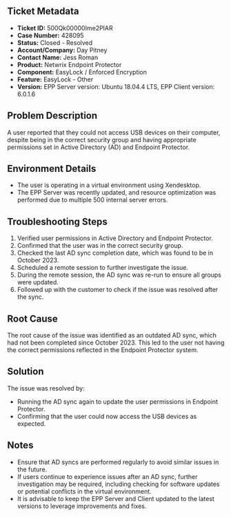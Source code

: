 ## Ticket Metadata
- **Ticket ID:** 500Qk00000Ime2PIAR
- **Case Number:** 428095
- **Status:** Closed - Resolved
- **Account/Company:** Day Pitney
- **Contact Name:** Jess Roman
- **Product:** Netwrix Endpoint Protector
- **Component:** EasyLock / Enforced Encryption
- **Feature:** EasyLock - Other
- **Version:** EPP Server version: Ubuntu 18.04.4 LTS, EPP Client version: 6.0.1.6

## Problem Description
A user reported that they could not access USB devices on their computer, despite being in the correct security group and having appropriate permissions set in Active Directory (AD) and Endpoint Protector.

## Environment Details
- The user is operating in a virtual environment using Xendesktop.
- The EPP Server was recently updated, and resource optimization was performed due to multiple 500 internal server errors.

## Troubleshooting Steps
1. Verified user permissions in Active Directory and Endpoint Protector.
2. Confirmed that the user was in the correct security group.
3. Checked the last AD sync completion date, which was found to be in October 2023.
4. Scheduled a remote session to further investigate the issue.
5. During the remote session, the AD sync was re-run to ensure all groups were updated.
6. Followed up with the customer to check if the issue was resolved after the sync.

## Root Cause
The root cause of the issue was identified as an outdated AD sync, which had not been completed since October 2023. This led to the user not having the correct permissions reflected in the Endpoint Protector system.

## Solution
The issue was resolved by:
- Running the AD sync again to update the user permissions in Endpoint Protector.
- Confirming that the user could now access the USB devices as expected.

## Notes
- Ensure that AD syncs are performed regularly to avoid similar issues in the future.
- If users continue to experience issues after an AD sync, further investigation may be required, including checking for software updates or potential conflicts in the virtual environment.
- It is advisable to keep the EPP Server and Client updated to the latest versions to leverage improvements and fixes.